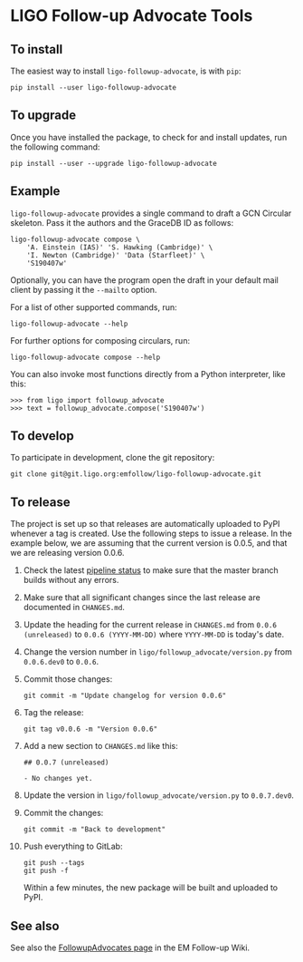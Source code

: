 LIGO Follow-up Advocate Tools
=============================

To install
----------

The easiest way to install `ligo-followup-advocate`, is with `pip`:

    pip install --user ligo-followup-advocate

To upgrade
----------

Once you have installed the package, to check for and install updates, run the
following command:

    pip install --user --upgrade ligo-followup-advocate

Example
-------

`ligo-followup-advocate` provides a single command to draft a GCN Circular
skeleton. Pass it the authors and the GraceDB ID as follows:

    ligo-followup-advocate compose \
        'A. Einstein (IAS)' 'S. Hawking (Cambridge)' \
        'I. Newton (Cambridge)' 'Data (Starfleet)' \
        'S190407w'

Optionally, you can have the program open the draft in your default mail client
by passing it the `--mailto` option.

For a list of other supported commands, run:

    ligo-followup-advocate --help

For further options for composing circulars, run:

    ligo-followup-advocate compose --help

You can also invoke most functions directly from a Python interpreter, like
this:

    >>> from ligo import followup_advocate
    >>> text = followup_advocate.compose('S190407w')

To develop
----------

To participate in development, clone the git repository:

    git clone git@git.ligo.org:emfollow/ligo-followup-advocate.git

To release
----------

The project is set up so that releases are automatically uploaded to PyPI
whenever a tag is created. Use the following steps to issue a release. In the
example below, we are assuming that the current version is 0.0.5, and that we
are releasing version 0.0.6.

1.  Check the latest [pipeline status](https://git.ligo.org/emfollow/ligo-followup-advocate/pipelines)
    to make sure that the master branch builds without any errors.

2.  Make sure that all significant changes since the last release are
    documented in `CHANGES.md`.

3.  Update the heading for the current release in `CHANGES.md` from
    `0.0.6 (unreleased)` to `0.0.6 (YYYY-MM-DD)` where `YYYY-MM-DD` is today's
    date.

4.  Change the version number in `ligo/followup_advocate/version.py` from
    `0.0.6.dev0` to `0.0.6`.

5.  Commit those changes:

        git commit -m "Update changelog for version 0.0.6"

6.  Tag the release:

        git tag v0.0.6 -m "Version 0.0.6"

7.  Add a new section to `CHANGES.md` like this:

        ## 0.0.7 (unreleased)

        - No changes yet.

8.  Update the version in `ligo/followup_advocate/version.py` to `0.0.7.dev0`.

9.  Commit the changes:

        git commit -m "Back to development"

10. Push everything to GitLab:

        git push --tags
        git push -f

    Within a few minutes, the new package will be built and uploaded to PyPI.

See also
--------

See also the [FollowupAdvocates page][1] in the EM Follow-up Wiki.



[1]: https://wiki.ligo.org/Bursts/EMFollow/FollowupAdvocates
